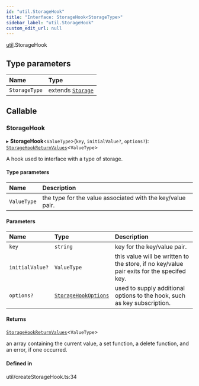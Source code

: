 ```yaml
---
id: "util.StorageHook"
title: "Interface: StorageHook<StorageType>"
sidebar_label: "util.StorageHook"
custom_edit_url: null
---
```


[util](../modules/util.md).StorageHook

## Type parameters

| Name | Type |
| :------ | :------ |
| `StorageType` | extends [`Storage`](store.Storage.md) |

## Callable

### StorageHook

▸ **StorageHook**<`ValueType`\>(`key`, `initialValue?`, `options?`): [`StorageHookReturnValues`](../modules/util.md#storagehookreturnvalues)<`ValueType`\>

A hook used to interface with a type of storage.

#### Type parameters

| Name | Description |
| :------ | :------ |
| `ValueType` | the type for the value associated with the key/value pair. |

#### Parameters

| Name | Type | Description |
| :------ | :------ | :------ |
| `key` | `string` | key for the key/value pair. |
| `initialValue?` | `ValueType` | this value will be written to the store, if no key/value pair exits for the specifed key. |
| `options?` | [`StorageHookOptions`](util.StorageHookOptions.md) | used to supply additional options to the hook, such as key subscription. |

#### Returns

[`StorageHookReturnValues`](../modules/util.md#storagehookreturnvalues)<`ValueType`\>

an array containing the current value, a set function, a delete function, and an error, if one occurred.

#### Defined in

util/createStorageHook.ts:34
